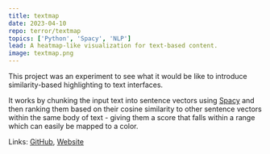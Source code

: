 ```yaml
---
title: textmap
date: 2023-04-10
repo: terror/textmap
topics: ['Python', 'Spacy', 'NLP']
lead: A heatmap-like visualization for text-based content.
image: textmap.png
---
```


This project was an experiment to see what it would be like to introduce
similarity-based highlighting to text interfaces.

It works by chunking the input text into sentence vectors using
[Spacy](https://github.com/explosion/spaCy) and then ranking them based on their
cosine similarity to other sentence vectors within the same body of text -
giving them a score that falls within a range which can easily be mapped to a
color.

Links: [GitHub](https://github.com/mistih/textmap),
[Website](https://textmap.up.railway.app/)
